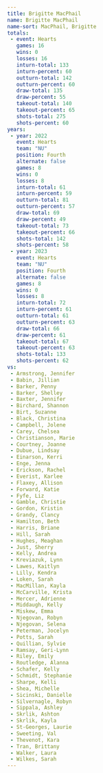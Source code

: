 ```yaml
---
title: Brigitte MacPhail
name: Brigitte MacPhail
name-sort: MacPhail, Brigitte
totals:
 - event: Hearts
   games: 16
   wins: 0
   losses: 16
   inturn-total: 133
   inturn-percent: 60
   outturn-total: 142
   outturn-percent: 60
   draw-total: 135
   draw-percent: 55
   takeout-total: 140
   takeout-percent: 65
   shots-total: 275
   shots-percent: 60
years:
 - year: 2022
   event: Hearts
   team: "NU"
   position: Fourth
   alternate: false
   games: 8
   wins: 0
   losses: 8
   inturn-total: 61
   inturn-percent: 59
   outturn-total: 81
   outturn-percent: 57
   draw-total: 69
   draw-percent: 49
   takeout-total: 73
   takeout-percent: 66
   shots-total: 142
   shots-percent: 58
 - year: 2023
   event: Hearts
   team: "NU"
   position: Fourth
   alternate: false
   games: 8
   wins: 0
   losses: 8
   inturn-total: 72
   inturn-percent: 61
   outturn-total: 61
   outturn-percent: 63
   draw-total: 66
   draw-percent: 61
   takeout-total: 67
   takeout-percent: 63
   shots-total: 133
   shots-percent: 62
vs:
 - Armstrong, Jennifer
 - Babin, Jillian
 - Barker, Penny
 - Barker, Shelley
 - Baxter, Jennifer
 - Birchard, Shannon
 - Birt, Suzanne
 - Black, Christina
 - Campbell, Jolene
 - Carey, Chelsea
 - Christianson, Marie
 - Courtney, Joanne
 - Dubue, Lindsay
 - Einarson, Kerri
 - Enge, Jenna
 - Erickson, Rachel
 - Everist, Karlee
 - Flaxey, Allison
 - Forward, Katie
 - Fyfe, Liz
 - Gamble, Christie
 - Gordon, Kristin
 - Grandy, Clancy
 - Hamilton, Beth
 - Harris, Briane
 - Hill, Sarah
 - Hughes, Meaghan
 - Just, Sherry
 - Kelly, Andrea
 - Kreviazuk, Lynn
 - Lawes, Kaitlyn
 - Lilly, Kendra
 - Loken, Sarah
 - MacMillan, Kayla
 - McCarville, Krista
 - Mercer, Adrienne
 - Middaugh, Kelly
 - Miskew, Emma
 - Njegovan, Robyn
 - Njegovan, Selena
 - Peterman, Jocelyn
 - Potts, Sarah
 - Quillian, Sylvie
 - Ramsay, Geri-Lynn
 - Riley, Emily
 - Routledge, Alanna
 - Schafer, Kelly
 - Schmidt, Stephanie
 - Sharpe, Kelli
 - Shea, Michelle
 - Sicinski, Danielle
 - Silvernagle, Robyn
 - Sippala, Ashley
 - Skrlik, Ashton
 - Skrlik, Kayla
 - St-Georges, Laurie
 - Sweeting, Val
 - Thevenot, Kara
 - Tran, Brittany
 - Walker, Laura
 - Wilkes, Sarah
---
```

